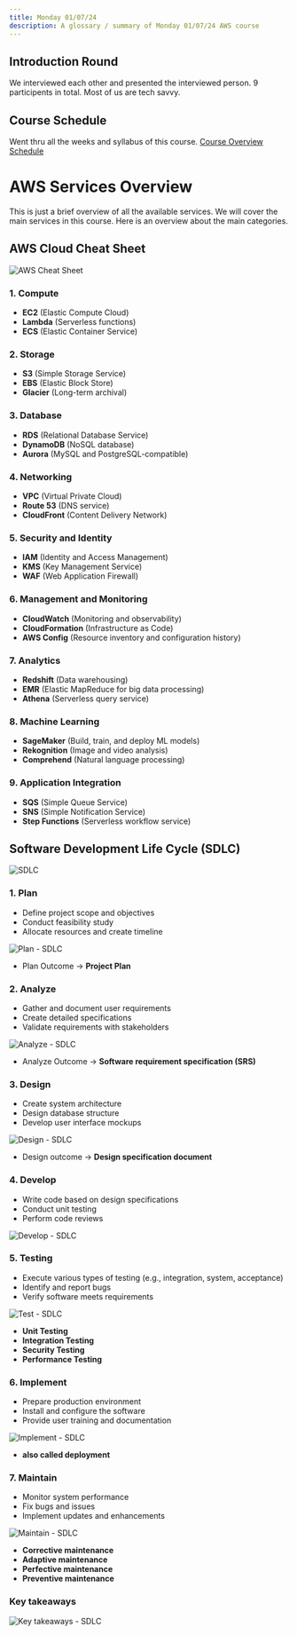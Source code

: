 ```yaml
---
title: Monday 01/07/24
description: A glossary / summary of Monday 01/07/24 AWS course
---
```


## Introduction Round

We interviewed each other and presented the interviewed person. 9 participents in total. Most of us are tech savvy. 

## Course Schedule 

Went thru all the weeks and syllabus of this course. [Course Overview Schedule](https://awsrestart.instructure.com/courses/3103/modules/items/2048062)

# AWS Services Overview

This is just a brief overview of all the available services. We will cover the main services in this course. Here is an overview about the main categories.

## AWS Cloud Cheat Sheet
![AWS Cheat Sheet](../../../assets/day-1/aws_cheat_cheet.jpg)

### 1. Compute
- **EC2** (Elastic Compute Cloud)
- **Lambda** (Serverless functions)
- **ECS** (Elastic Container Service)

### 2. Storage
- **S3** (Simple Storage Service)
- **EBS** (Elastic Block Store)
- **Glacier** (Long-term archival)

### 3. Database
- **RDS** (Relational Database Service)
- **DynamoDB** (NoSQL database)
- **Aurora** (MySQL and PostgreSQL-compatible)

### 4. Networking
- **VPC** (Virtual Private Cloud)
- **Route 53** (DNS service)
- **CloudFront** (Content Delivery Network)

### 5. Security and Identity
- **IAM** (Identity and Access Management)
- **KMS** (Key Management Service)
- **WAF** (Web Application Firewall)

### 6. Management and Monitoring
- **CloudWatch** (Monitoring and observability)
- **CloudFormation** (Infrastructure as Code)
- **AWS Config** (Resource inventory and configuration history)

### 7. Analytics
- **Redshift** (Data warehousing)
- **EMR** (Elastic MapReduce for big data processing)
- **Athena** (Serverless query service)

### 8. Machine Learning
- **SageMaker** (Build, train, and deploy ML models)
- **Rekognition** (Image and video analysis)
- **Comprehend** (Natural language processing)

### 9. Application Integration
- **SQS** (Simple Queue Service)
- **SNS** (Simple Notification Service)
- **Step Functions** (Serverless workflow service)


## Software Development Life Cycle (SDLC)

![SDLC](../../../assets/day-1/SDLC.png)

### 1. Plan
- Define project scope and objectives
- Conduct feasibility study
- Allocate resources and create timeline

![Plan - SDLC](../../../assets/day-1/plan.png)

- Plan Outcome -> **Project Plan**

### 2. Analyze
- Gather and document user requirements
- Create detailed specifications
- Validate requirements with stakeholders

![Analyze - SDLC](../../../assets/day-1/analyze.png)

- Analyze Outcome -> **Software requirement specification (SRS)**

### 3. Design
- Create system architecture
- Design database structure
- Develop user interface mockups

![Design - SDLC](../../../assets/day-1/design.png)

- Design outcome -> **Design specification document**

### 4. Develop
- Write code based on design specifications
- Conduct unit testing
- Perform code reviews

![Develop - SDLC](../../../assets/day-1/develop.png)

### 5. Testing
- Execute various types of testing (e.g., integration, system, acceptance)
- Identify and report bugs
- Verify software meets requirements

![Test - SDLC](../../../assets/day-1/test.png)

- **Unit Testing**
- **Integration Testing**
- **Security Testing**
- **Performance Testing**

### 6. Implement
- Prepare production environment
- Install and configure the software
- Provide user training and documentation

![Implement - SDLC](../../../assets/day-1/implement.png)

- **also called deployment**

### 7. Maintain
- Monitor system performance
- Fix bugs and issues
- Implement updates and enhancements

![Maintain - SDLC](../../../assets/day-1/maintain.png)

- **Corrective maintenance**
- **Adaptive maintenance**
- **Perfective maintenance**
- **Preventive maintenance**

### Key takeaways

![Key takeaways - SDLC](../../../assets/day-1/summary.png)